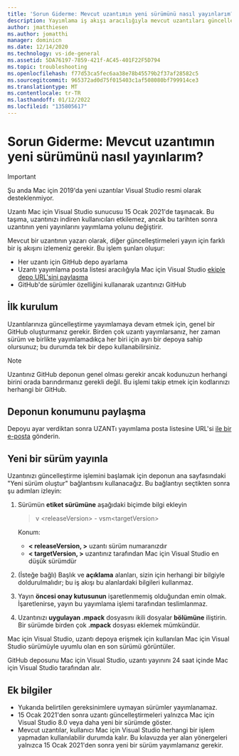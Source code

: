 ```yaml
---
title: 'Sorun Giderme: Mevcut uzantımın yeni sürümünü nasıl yayınlarım?'
description: Yayımlama iş akışı aracılığıyla mevcut uzantıları güncelleştirme kılavuzu.
author: jmatthiesen
ms.author: jomatthi
manager: dominicn
ms.date: 12/14/2020
ms.technology: vs-ide-general
ms.assetid: 5DA76197-7859-421f-AC45-401F22F5D794
ms.topic: troubleshooting
ms.openlocfilehash: f77d53ca5fec6aa38e78b45579b2f37af28582c5
ms.sourcegitcommit: 965372ad0d75f015403c1af508080bf799914ce3
ms.translationtype: MT
ms.contentlocale: tr-TR
ms.lasthandoff: 01/12/2022
ms.locfileid: "135805617"
---
```

# <a name="troubleshooting-how-do-i-release-a-new-version-of-my-existing-extension"></a>Sorun Giderme: Mevcut uzantımın yeni sürümünü nasıl yayınlarım?

> [!IMPORTANT]
> Şu anda Mac için 2019'da yeni uzantılar Visual Studio resmi olarak desteklenmiyor.

Uzantı Mac için Visual Studio sunucusu 15 Ocak 2021'de taşınacak. Bu taşıma, uzantınızı indiren kullanıcıları etkilemez, ancak bu tarihten sonra uzantının yeni yayınlarını yayımlama yolunu değiştirir.

Mevcut bir uzantının yazarı olarak, diğer güncelleştirmeleri yayın için farklı bir iş akışını izlemeniz gerekir. Bu işlem şunları oluşur:
- Her uzantı için GitHub depo ayarlama
- Uzantı yayımlama posta listesi aracılığıyla Mac için Visual Studio [ekiple depo URL'sini paylaşma](mailto:vsmextpub@microsoft.com)
- GitHub'de sürümler özelliğini kullanarak uzantınızı GitHub


## <a name="initial-setup"></a>İlk kurulum 

Uzantılarınıza güncelleştirme yayımlamaya devam etmek için, genel bir GitHub oluşturmanız gerekir. Birden çok uzantı yayımlarsanız, her zaman sürüm ve birlikte yayımlamadıkça her biri için ayrı bir depoya sahip olursunuz; bu durumda tek bir depo kullanabilirsiniz.

> [!NOTE]
> Uzantınız GitHub deponun genel olması gerekir ancak kodunuzun herhangi birini orada barındırmanız gerekli değil. Bu işlemi takip etmek için kodlarınızı herhangi bir GitHub.


## <a name="share-the-location-of-your-repository"></a>Deponun konumunu paylaşma

Depoyu ayar verdiktan sonra UZANTı yayımlama posta listesine URL'si [ile bir e-posta](mailto:vsmextpub@microsoft.com) gönderin.


## <a name="release-a-new-version"></a>Yeni bir sürüm yayınla

Uzantınızı güncelleştirme işlemini başlamak için deponun ana sayfasındaki "Yeni sürüm oluştur" bağlantısını kullanacağız. Bu bağlantıyı seçtikten sonra şu adımları izleyin:

1. Sürümün **etiket sürümüne** aşağıdaki biçimde bilgi ekleyin

    > v \<releaseVersion> \- vsm\<targetVersion>

    Konum:
     - **&lt; releaseVersion, &gt;** uzantı sürüm numaranızdır
     - **&lt; targetVersion, &gt;** uzantınız tarafından Mac için Visual Studio en düşük sürümdür

2. (İsteğe bağlı) Başlık  ve **açıklama** alanları, sizin için herhangi bir bilgiyle doldurulmalıdır; bu iş akışı bu alanlardaki bilgileri kullanmaz.

3. Yayın **öncesi onay kutusunun** işaretlenmemiş olduğundan emin olmak. İşaretlenirse, yayın bu yayımlama işlemi tarafından teslimlanmaz.

4. Uzantınızı **uygulayan .mpack** dosyasını ikili dosyalar **bölümüne** iliştirin. Bir sürümde birden çok **.mpack** dosyası eklemek mümkündür.

Mac için Visual Studio, uzantı depoya erişmek için kullanılan Mac için Visual Studio sürümüyle uyumlu olan en son sürümü görüntüler.

GitHub deposunu Mac için Visual Studio, uzantı yayınını 24 saat içinde Mac için Visual Studio tarafından alır.

## <a name="additional-information"></a>Ek bilgiler

- Yukarıda belirtilen gereksinimlere uymayan sürümler yayımlanamaz. 
- 15 Ocak 2021'den sonra uzantı güncelleştirmeleri yalnızca Mac için Visual Studio 8.0 veya daha yeni bir sürümde göster.
- Mevcut uzantılar, kullanıcı Mac için Visual Studio herhangi bir işlem yapmadan kullanılabilir durumda kalır. Bu kılavuzda yer alan yönergeleri yalnızca 15 Ocak 2021'den sonra yeni bir sürüm yayımlamanız gerekir.
